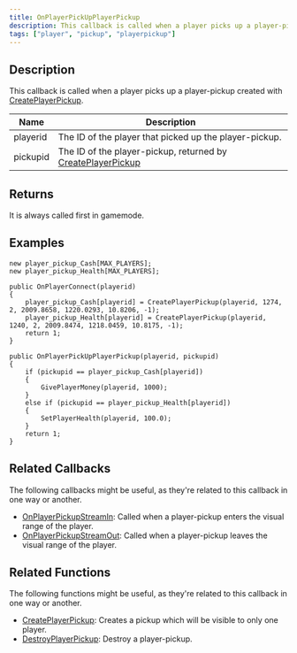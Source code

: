 ```yaml
---
title: OnPlayerPickUpPlayerPickup
description: This callback is called when a player picks up a player-pickup created with CreatePlayerPickup.
tags: ["player", "pickup", "playerpickup"]
---
```


## Description

This callback is called when a player picks up a player-pickup created with [CreatePlayerPickup](../functions/CreatePlayerPickup).

| Name     | Description                                                                                    |
|----------|------------------------------------------------------------------------------------------------|
| playerid | The ID of the player that picked up the player-pickup.                                         |
| pickupid | The ID of the player-pickup, returned by [CreatePlayerPickup](../functions/CreatePlayerPickup) |

## Returns

It is always called first in gamemode.

## Examples

```pawn
new player_pickup_Cash[MAX_PLAYERS];
new player_pickup_Health[MAX_PLAYERS];

public OnPlayerConnect(playerid)
{
    player_pickup_Cash[playerid] = CreatePlayerPickup(playerid, 1274, 2, 2009.8658, 1220.0293, 10.8206, -1);
    player_pickup_Health[playerid] = CreatePlayerPickup(playerid, 1240, 2, 2009.8474, 1218.0459, 10.8175, -1);
    return 1;
}

public OnPlayerPickUpPlayerPickup(playerid, pickupid)
{
    if (pickupid == player_pickup_Cash[playerid])
    {
        GivePlayerMoney(playerid, 1000);
    }
    else if (pickupid == player_pickup_Health[playerid])
    {
        SetPlayerHealth(playerid, 100.0);
    }
    return 1;
}
```

## Related Callbacks

The following callbacks might be useful, as they're related to this callback in one way or another. 

- [OnPlayerPickupStreamIn](OnPlayerPickupStreamIn): Called when a player-pickup enters the visual range of the player.
- [OnPlayerPickupStreamOut](OnPlayerPickupStreamOut): Called when a player-pickup leaves the visual range of the player.

## Related Functions

The following functions might be useful, as they're related to this callback in one way or another. 

- [CreatePlayerPickup](../functions/CreatePlayerPickup): Creates a pickup which will be visible to only one player.
- [DestroyPlayerPickup](../functions/DestroyPlayerPickup): Destroy a player-pickup.
